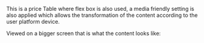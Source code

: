 This is a price Table where flex box is also used, a media friendly setting is also applied which allows the transformation of the content according to the user platform device.

Viewed on a bigger screen that is what the content looks like:
